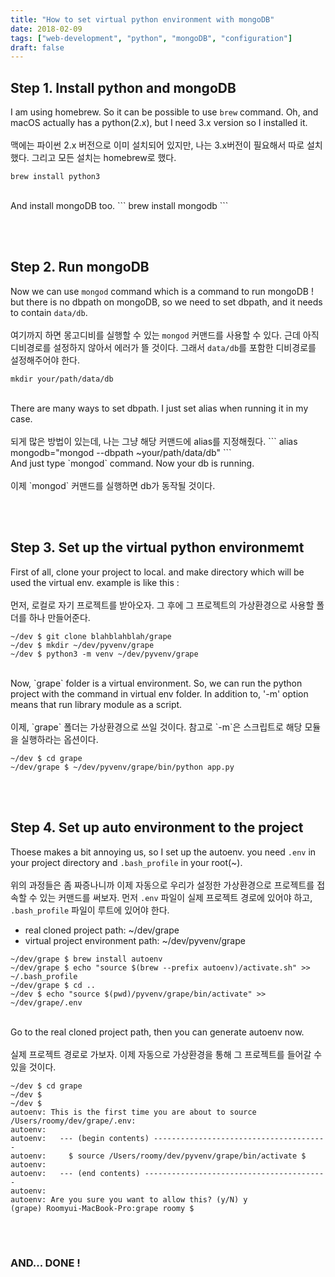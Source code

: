 ```yaml
---
title: "How to set virtual python environment with mongoDB"
date: 2018-02-09
tags: ["web-development", "python", "mongoDB", "configuration"]
draft: false
---
```


## Step 1. Install python and mongoDB
I am using homebrew. So it can be possible to use `brew` command. Oh, and macOS actually has a python(2.x), but I need 3.x version so I installed it.
<br><br>
맥에는 파이썬 2.x 버전으로 이미 설치되어 있지만, 나는 3.x버전이 필요해서 따로 설치했다. 그리고 모든 설치는 homebrew로 했다.

```
brew install python3
```

<br>
And install mongoDB too.
```
brew install mongodb
```

<br><br>
## Step 2. Run mongoDB
Now we can use `mongod` command which is a command to run mongoDB ! but there is no dbpath on mongoDB, so we need to set dbpath, and it needs to contain `data/db`.
<br><br>
여기까지 하면 몽고디비를 실행할 수 있는 `mongod` 커맨드를 사용할 수 있다. 근데 아직 디비경로를 설정하지 않아서 에러가 뜰 것이다. 그래서 `data/db`를 포함한 디비경로를 설정해주어야 한다.

```
mkdir your/path/data/db
```

<br>
There are many ways to set dbpath. I just set alias when running it in my case.
<br><br>
되게 많은 방법이 있는데, 나는 그냥 해당 커맨드에 alias를 지정해줬다.
```
alias mongodb="mongod --dbpath ~your/path/data/db"
```

<br>
And just type `mongod` command. Now your db is running.
<br><br>
이제 `mongod` 커맨드를 실행하면 db가 동작될 것이다.

<br><br>
## Step 3. Set up the virtual python environmemt
First of all, clone your project to local. and make directory which will be used the virtual env. example is like this :
<br><br>
먼저, 로컬로 자기 프로젝트를 받아오자. 그 후에 그 프로젝트의 가상환경으로 사용할 폴더를 하나 만들어준다.

```
~/dev $ git clone blahblahblah/grape
~/dev $ mkdir ~/dev/pyvenv/grape
~/dev $ python3 -m venv ~/dev/pyvenv/grape
```

<br>
Now, `grape` folder is a virtual environment. So, we can run the python project with the command in virtual env folder. In addition to, '-m' option means that run library module as a script.
<br><br>
이제, `grape` 폴더는 가상환경으로 쓰일 것이다. 참고로 `-m`은 스크립트로 해당 모듈을 실행하라는 옵션이다.

```
~/dev $ cd grape
~/dev/grape $ ~/dev/pyvenv/grape/bin/python app.py
```

<br><br>
## Step 4. Set up auto environment to the project
Thoese makes a bit annoying us, so I set up the autoenv. you need `.env` in your project directory and `.bash_profile` in your root(~).
<br><br>
위의 과정들은 좀 짜증나니까 이제 자동으로 우리가 설정한 가상환경으로 프로젝트를 접속할 수 있는 커맨드를 써보자. 먼저 `.env` 파일이 실제 프로젝트 경로에 있어야 하고, `.bash_profile` 파일이 루트에 있어야 한다.

- real cloned project path: ~/dev/grape
- virtual project environment path: ~/dev/pyvenv/grape


```
~/dev/grape $ brew install autoenv
~/dev/grape $ echo "source $(brew --prefix autoenv)/activate.sh" >> ~/.bash_profile
~/dev/grape $ cd ..
~/dev $ echo "source $(pwd)/pyvenv/grape/bin/activate" >> ~/dev/grape/.env
```

<br>
Go to the real cloned project path, then you can generate autoenv now.
<br><br>
실제 프로젝트 경로로 가보자. 이제 자동으로 가상환경을 통해 그 프로젝트를 들어갈 수 있을 것이다.

```
~/dev $ cd grape
~/dev $
~/dev $
autoenv: This is the first time you are about to source /Users/roomy/dev/grape/.env:
autoenv:
autoenv:   --- (begin contents) ---------------------------------------
autoenv:     $ source /Users/roomy/dev/pyvenv/grape/bin/activate $
autoenv:
autoenv:   --- (end contents) -----------------------------------------
autoenv:
autoenv: Are you sure you want to allow this? (y/N) y
(grape) Roomyui-MacBook-Pro:grape roomy $ 
```

<br><br>
### AND... DONE !